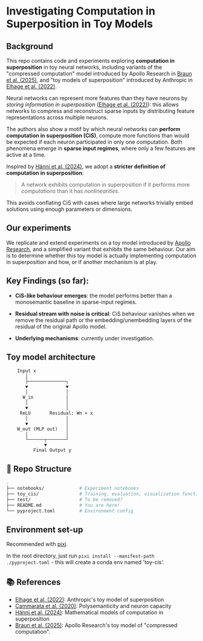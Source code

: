 # Investigating Computation in Superposition in Toy Models

## Background
This repo contains code and experiments exploring **computation in superposition** in toy neural networks, including variants of the "compressed computation" model introduced by Apollo Research in [Braun et al. (2025)](https://www.apolloresearch.ai/research/interpretability-in-parameter-space-minimizing-mechanistic-description-length-with-attribution-based-parameter-decomposition), and "toy models of superposition" introduced by Anthropic in [Elhage et al. (2022)](https://transformer-circuits.pub/2022/toy_model/index.html).

Neural networks can represent more features than they have neurons by *storing information in superposition* ([Elhage et al. (2022)](https://transformer-circuits.pub/2022/toy_model/index.html)): this allows networks to compress and reconstruct sparse inputs by distributing feature representations across multiple neurons.

The authors also show a motif by which neural networks can **perform computation in superposition (CiS)**, compute more functions than would be expected if each neuron participated in only one computation. Both phenomena emerge in **sparse input regimes**, where only a few features are active at a time.

Inspired by [Hänni et al. (2024)](https://arxiv.org/abs/2408.05451), we adopt a **stricter definition of computation in superposition**:

> A network exhibits computation in superposition if it performs more *computations* than it has *nonlinearities*.

This avoids conflating CiS with cases where large networks trivially embed solutions using enough parameters or dimensions.

## Our experiments 

We replicate and extend experiments on a toy model introduced by [Apollo Research](https://www.apolloresearch.ai/research/interpretability-in-parameter-space-minimizing-mechanistic-description-length-with-attribution-based-parameter-decomposition), and a simplified variant that exhibits the same behaviour. Our aim is to determine whether this toy model is actually implementing computation in superposition and how, or if another mechanism is at play. 

## Key Findings (so far):

- **CiS-like behaviour emerges**: the model performs better than a monosemantic baseline in sparse-input regimes.

- **Residual stream with noise is critical**: CiS behaviour vanishes when we remove the residual path or the embedding/unembedding layers of the residual of the original Apollo model.

- **Underlying mechanisms**: currently under investigation. 

## Toy model architecture

        Input x
           │
           ├──────────────┐
           ▼              ▼
           │              │
          W_in            |
           │              │
           ▼              │
         ReLU       Residual: Wn × x
           │              │
           ▼              │
        W_out (MLP out)   │
           │              │
           └──────┬───────┘
                  ▼
              Final Output y


## 📂 Repo Structure

```bash
.
├── notebooks/             # Experiment notebooks
├── toy_cis/               # Training, evaluation, visualization functions
├── test/                  # To be removed? 
├── README.md              # You are here!
└── pyproject.toml         # Environment config
```

## Environment set-up

Recommended with [pixi](https://pixi.sh/latest/tutorials/python).

In the root directory, just run `pixi install --manifest-path ./pyproject.toml` - this will create a conda env named 'toy-cis'.

## 📚 References

* [Elhage et al. (2022)](https://transformer-circuits.pub/2022/toy_model/index.html): Anthropic's toy model of superposition
* [Cammarata et al. (2020)](https://transformer-circuits.pub/2020/polysemanticity/index.html): Polysemanticity and neuron capacity
* [Hänni et al. (2024)](https://arxiv.org/abs/2408.05451): Mathematical models of computation in superposition
* [Braun et al. (2025)](https://www.apolloresearch.ai/research/interpretability-in-parameter-space-minimizing-mechanistic-description-length-with-attribution-based-parameter-decomposition): Apollo Research's toy model of "compressed computation". 

